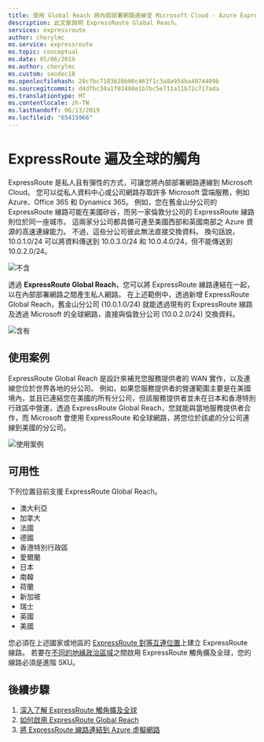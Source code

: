 ```yaml
---
title: 使用 Global Reach 將內部部署網路連線至 Microsoft Cloud - Azure ExpressRoute | Microsoft Docs
description: 此文章說明 ExpressRoute Global Reach。
services: expressroute
author: cherylmc
ms.service: expressroute
ms.topic: conceptual
ms.date: 05/06/2019
ms.author: cherylmc
ms.custom: seodec18
ms.openlocfilehash: 28cfbc7183628b00c463f1c3a8a954ba4074409b
ms.sourcegitcommit: d4dfbc34a1f03488e1b7bc5e711a11b72c717ada
ms.translationtype: MT
ms.contentlocale: zh-TW
ms.lasthandoff: 06/13/2019
ms.locfileid: "65415966"
---
```

# <a name="expressroute-global-reach"></a>ExpressRoute 遍及全球的觸角
ExpressRoute 是私人且有彈性的方式，可讓您將內部部署網路連線到 Microsoft Cloud。 您可以從私人資料中心或公司網路存取許多 Microsoft 雲端服務，例如 Azure、Office 365 和 Dynamics 365。 例如，您在舊金山分公司的 ExpressRoute 線路可能在美國矽谷，而另一家倫敦分公司的 ExpressRoute 線路則位於同一座城市。 這兩家分公司都具備可連至美國西部和英國南部之 Azure 資源的高速連線能力。 不過，這些分公司彼此無法直接交換資料。 換句話說，10.0.1.0/24 可以將資料傳送到 10.0.3.0/24 和 10.0.4.0/24，但不能傳送到 10.0.2.0/24。

![不含][1]

透過 **ExpressRoute Global Reach**，您可以將 ExpressRoute 線路連結在一起，以在內部部署網路之間產生私人網路。 在上述範例中，透過新增 ExpressRoute Global Reach，舊金山分公司 (10.0.1.0/24) 就能透過現有的 ExpressRoute 線路及透過 Microsoft 的全球網路，直接與倫敦分公司 (10.0.2.0/24) 交換資料。 

![含有][2]

## <a name="use-case"></a>使用案例
ExpressRoute Global Reach 是設計來補充您服務提供者的 WAN 實作，以及連線您位於世界各地的分公司。 例如，如果您服務提供者的營運範圍主要是在美國境內，並且已連結您在美國的所有分公司，但該服務提供者並未在日本和香港特別行政區中營運，透過 ExpressRoute Global Reach，您就能與當地服務提供者合作，而 Microsoft 會使用 ExpressRoute 和全球網路，將您位於該處的分公司連線到美國的分公司。

![使用案例][3]

## <a name="availability"></a>可用性 
下列位置目前支援 ExpressRoute Global Reach。

* 澳大利亞
* 加拿大
* 法國
* 德國
* 香港特別行政區
* 愛爾蘭
* 日本
* 南韓
* 荷蘭
* 新加坡
* 瑞士
* 英國
* 美國

您必須在上述國家或地區的 [ExpressRoute 對等互連位置](expressroute-locations.md)上建立 ExpressRoute 線路。 若要在[不同的地緣政治區域](expressroute-locations.md)之間啟用 ExpressRoute 觸角擴及全球，您的線路必須是進階 SKU。

## <a name="next-steps"></a>後續步驟
1. [深入了解 ExpressRoute 觸角擴及全球](expressroute-faqs.md)
2. [如何啟用 ExpressRoute Global Reach](expressroute-howto-set-global-reach.md)
3. [將 ExpressRoute 線路連結到 Azure 虛擬網路](expressroute-howto-linkvnet-arm.md)


<!--Image References-->
[1]: ./media/expressroute-global-reach/1.png "不含觸角擴及全球的圖表"
[2]: ./media/expressroute-global-reach/2.png "包含觸角擴及全球的圖表"
[3]: ./media/expressroute-global-reach/3.png "Global Reach 的使用案例"
